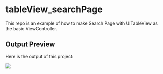 # tableView_searchPage
This repo is an example of how to make Search Page with UITableView as the basic ViewController.

## Output Preview
Here is the output of this project:

![](http://luthfifr.com/buku_ios_101/gif/tableViewController/tvc_searchPage.gif)
